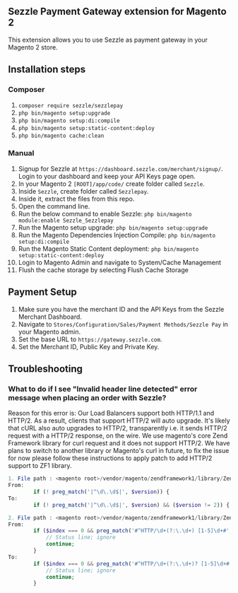 ## Sezzle Payment Gateway extension for Magento 2

This extension allows you to use Sezzle as payment gateway in your Magento 2 store.

## Installation steps

### Composer
1. `composer require sezzle/sezzlepay`
2. `php bin/magento setup:upgrade`
3. `php bin/magento setup:di:compile`
4. `php bin/magento setup:static-content:deploy`
5. `php bin/magento cache:clean`

### Manual
1. Signup for Sezzle at `https://dashboard.sezzle.com/merchant/signup/`. Login to your dashboard and keep your API Keys page open.
2. In your Magento 2 `[ROOT]/app/code/` create folder called `Sezzle`.
3. Inside `Sezzle`, create folder called `Sezzlepay`.
4. Inside it, extract the files from this repo.
5. Open the command line.
6. Run the below command to enable Sezzle:
`php bin/magento module:enable Sezzle_Sezzlepay`
7. Run the Magento setup upgrade:
`php bin/magento setup:upgrade`
8. Run the Magento Dependencies Injection Compile:
`php bin/magento setup:di:compile`
9. Run the Magento Static Content deployment:
`php bin/magento setup:static-content:deploy`
10. Login to Magento Admin and navigate to System/Cache Management
11. Flush the cache storage by selecting Flush Cache Storage

## Payment Setup
1. Make sure you have the merchant ID and the API Keys from the Sezzle Merchant Dashboard.
2. Navigate to `Stores/Configuration/Sales/Payment Methods/Sezzle Pay` in your Magento admin.
3. Set the base URL to `https://gateway.sezzle.com`.
4. Set the Merchant ID, Public Key and Private Key.

## Troubleshooting

### What to do if I see "Invalid header line detected" error message when placing an order with Sezzle?

Reason for this error is: Our Load Balancers support both HTTP/1.1 and HTTP/2. As a result, clients that support HTTP/2 will auto upgrade. It's likely that cURL also auto upgrades to HTTP/2, transparently i.e. it sends HTTP/2 request with a HTTP/2 response, on the wire. We use magento's core Zend Framework library for curl request and it does not support HTTP/2. We have plans to switch to another library or Magento's curl in future, to fix the issue for now please follow these instructions to apply patch to add HTTP/2 support to ZF1 library.
```php
1. File path : <magento root>/vendor/magento/zendframework1/library/Zend/Http/Response.php, modify around line 185 :
From: 
        if (! preg_match('|^\d\.\d$|', $version)) {
To:
        if (! preg_match('|^\d\.\d$|', $version) && ($version != 2)) {

2. File path : <magento root>/vendor/magento/zendframework1/library/Zend/Http/Response.php, modify around line 586 :
From:
        if ($index === 0 && preg_match('#^HTTP/\d+(?:\.\d+) [1-5]\d+#', $line)) {
            // Status line; ignore
            continue;
        }
To:
        if ($index === 0 && preg_match('#^HTTP/\d+(?:\.\d+)? [1-5]\d+#', $line)) {
            // Status line; ignore
            continue;
        }
```